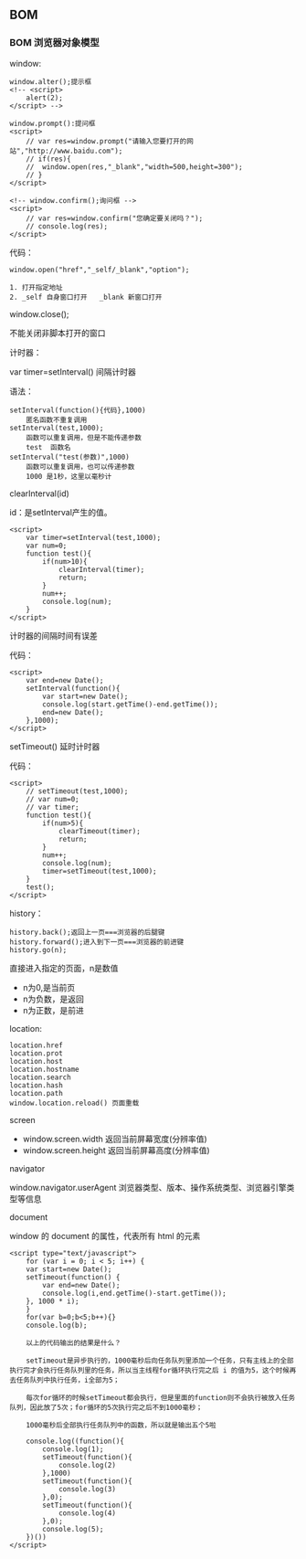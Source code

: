 ## BOM

### BOM 浏览器对象模型

window:
    
    window.alter();提示框
    <!-- <script>
    	alert(2);
    </script> -->

    window.prompt():提问框
    <script>
    	// var res=window.prompt("请输入您要打开的网站","http://www.baidu.com");
    	// if(res){
    	// 	window.open(res,"_blank","width=500,height=300");
    	// }
    </script>
    
    <!-- window.confirm();询问框 -->
    <script>
    	// var res=window.confirm("您确定要关闭吗？");
    	// console.log(res);
    </script>

代码：

    window.open("href","_self/_blank","option");
    
    1. 打开指定地址
    2. _self 自身窗口打开   _blank 新窗口打开

window.close();

不能关闭非脚本打开的窗口

计时器：

var timer=setInterval()  间隔计时器

语法：

    setInterval(function(){代码},1000)
        匿名函数不重复调用
    setInterval(test,1000);
        函数可以重复调用，但是不能传递参数
        test  函数名
    setInterval("test(参数)",1000)
        函数可以重复调用，也可以传递参数
        1000 是1秒，这里以毫秒计

clearInterval(id)

id：是setInterval产生的值。

    <script>
        var timer=setInterval(test,1000);
        var num=0;
        function test(){
            if(num>10){
                clearInterval(timer);
                return;
            }
            num++;
            console.log(num);
        }
    </script>

计时器的间隔时间有误差

代码：

    <script>
        var end=new Date();
        setInterval(function(){
            var start=new Date();
            console.log(start.getTime()-end.getTime());
            end=new Date();
        },1000);
    </script>

setTimeout() 延时计时器

代码：

    <script>
        // setTimeout(test,1000);
        // var num=0;
        // var timer;
        function test(){
            if(num>5){
                clearTimeout(timer);
                return;
            }
            num++;
            console.log(num);
            timer=setTimeout(test,1000);
        }
        test();
    </script>

history：

    history.back();返回上一页===浏览器的后腿键
    history.forward();进入到下一页===浏览器的前进键
    history.go(n);

直接进入指定的页面，n是数值

- n为0,是当前页
- n为负数，是返回
- n为正数，是前进

location:

    location.href
    location.prot
    location.host
    location.hostname
    location.search 
    location.hash
    location.path
    window.location.reload() 页面重载

screen

- window.screen.width 返回当前屏幕宽度(分辨率值)
- window.screen.height 返回当前屏幕高度(分辨率值)

navigator

window.navigator.userAgent 浏览器类型、版本、操作系统类型、浏览器引擎类型等信息

document

window 的 document 的属性，代表所有 html 的元素

    <script type="text/javascript">
        for (var i = 0; i < 5; i++) {
        var start=new Date();
        setTimeout(function() {
            var end=new Date();
            console.log(i,end.getTime()-start.getTime());
        }, 1000 * i);
        }
        for(var b=0;b<5;b++){}
        console.log(b);
        
        以上的代码输出的结果是什么？

        setTimeout是异步执行的，1000毫秒后向任务队列里添加一个任务，只有主线上的全部执行完才会执行任务队列里的任务，所以当主线程for循环执行完之后 i 的值为5，这个时候再去任务队列中执行任务，i全部为5；

        每次for循环的时候setTimeout都会执行，但是里面的function则不会执行被放入任务队列，因此放了5次；for循环的5次执行完之后不到1000毫秒；

        1000毫秒后全部执行任务队列中的函数，所以就是输出五个5啦

        console.log((function(){
            console.log(1);
            setTimeout(function(){
                console.log(2)
            },1000)
            setTimeout(function(){
                console.log(3)
            },0);
            setTimeout(function(){
                console.log(4)
            },0);
            console.log(5);
        })())
    </script>